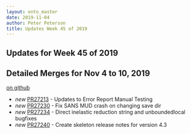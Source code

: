 ```yaml
---
layout: onto_master
date: 2019-11-04
author: Peter Peterson
title: Updates Week 45 of 2019
---
```

Updates for Week 45 of 2019
---------------------------

Detailed Merges for Nov 4 to 10, 2019
-------------------------------------
[on github](https://github.com/mantidproject/mantid/pulls?q=is%3Apr+merged%3A2019-11-05..2019-11-10)

* *new* [PR27213](https://github.com/mantidproject/mantid/pull/27213) - Updates to Error Report Manual Testing
* *new* [PR27230](https://github.com/mantidproject/mantid/pull/27230) - Fix SANS MUD crash on changing save dir
* *new* [PR27234](https://github.com/mantidproject/mantid/pull/27234) - Direct inelastic reduction string and unboundedlocal bugfixes
* *new* [PR27240](https://github.com/mantidproject/mantid/pull/27240) - Create skeleton release notes for version 4.3
